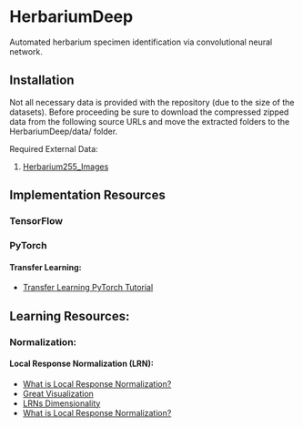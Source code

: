 # HerbariumDeep
Automated herbarium specimen identification via convolutional neural network.
## Installation
Not all necessary data is provided with the repository (due to the size of the datasets).
Before proceeding be sure to download the compressed zipped data from the following source
URLs and move the extracted folders to the HerbariumDeep/data/ folder.

Required External Data:
1. [Herbarium255_Images](http://otmedia.lirmm.fr/LifeCLEF/GoingDeeperHerbarium/Herbaria255_Images.zip)

## Implementation Resources
### TensorFlow
### PyTorch
#### Transfer Learning:
* [Transfer Learning PyTorch Tutorial](http://pytorch.org/tutorials/beginner/transfer_learning_tutorial.html)

## Learning Resources:
### Normalization:
#### Local Response Normalization (LRN):
* [What is Local Response Normalization?](https://prateekvjoshi.com/2016/04/05/what-is-local-response-normalization-in-convolutional-neural-networks/)
* [Great Visualization](https://www.quora.com/What-is-local-response-normalization)
* [LRNs Dimensionality](http://caffe.berkeleyvision.org/tutorial/layers/lrn.html)
* [What is Local Response Normalization?](https://www.quora.com/What-is-Local-Response-Normalization-and-why-does-AlexNet-utilize-that-instead-of-any-other-type-of-normalization)

